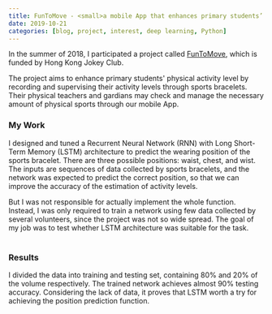 ```yaml
---
title: FunToMove - <small>a mobile App that enhances primary students’ physical activity level</small>
date: 2019-10-21
categories: [blog, project, interest, deep learning, Python]
---
```

In the summer of 2018, I participated a project called [FunToMove](https://funtomove-jc.hk/en/), which is funded by Hong Kong Jokey Club. 

The project aims to enhance primary students' physical activity level by recording and supervising their activity levels through sports bracelets. Their physical teachers and gardians may check and manage the necessary amount of physical sports through our mobile App. 

### My Work
I designed and tuned a Recurrent Neural Network (RNN) with Long Short-Term Memory (LSTM) architecture to predict the wearing position of the sports bracelet. There are three possible positions: waist, chest, and wist. The inputs are sequences of data collected by sports bracelets, and the network was expected to predict the correct position, so that we can improve the accuracy of the estimation of activity levels.

But I was not responsible for actually implement the whole function. Instead, I was only required to train a network using few data collected by several volunteers, since the project was not so wide spread. The goal of my job was to test whether LSTM architecture was suitable for the task.
<br><br>


### Results
I divided the data into training and testing set, containing 80% and 20% of the volume respectively. The trained network achieves almost 90% testing accuracy. Considering the lack of data, it proves that LSTM worth a try for achieving the position prediction function.
<br><br>
